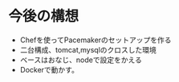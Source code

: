 # 今後の構想

+ Chefを使ってPacemakerのセットアップを作る
+ 二台構成、tomcat,mysqlのクロスした環境
+ ベースはおなじ、nodeで設定をかえる
+ Dockerで動かす。
